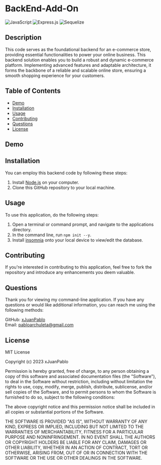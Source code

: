 # BackEnd-Add-On
![JavaScript](https://img.shields.io/badge/javascript-%23323330.svg?style=for-the-badge&logo=javascript&logoColor=%23F7DF1E) ![Express.js](https://img.shields.io/badge/express.js-%23404d59.svg?style=for-the-badge&logo=express&logoColor=%2361DAFB) 	![Sequelize](https://img.shields.io/badge/Sequelize-52B0E7?style=for-the-badge&logo=Sequelize&logoColor=white)

## Description
This code serves as the foundational backend for an e-commerce store, providing essential functionalities to power your online business. This backend solution enables you to build a robust and dynamic e-commerce platform. Implementing advanced features and adaptable architecture, it forms the backbone of a reliable and scalable online store, ensuring a smooth shopping experience for your customers.

## Table of Contents
  * [Demo](#Demo)
  * [Installation](#Installation)
  * [Usage](#Usage)
  * [Contributing](#Contributing)
  * [Questions](#Questions)
  * [License](#License)

## Demo
## Installation
You can employ this backend code by following these steps:

1. Install [Node.js](https://nodejs.org/en/download) on your computer.
2. Clone this GitHub repository to your local machine.

## Usage
To use this application, do the following steps:

1. Open a terminal or command prompt, and navigate to the applications directory.
2. In the command line, run ```npm init --y```.
3. Install [insomnia](https://insomnia.rest/download) onto your local device to view/edit the database.


## Contributing
If you're interested in contributing to this application, feel free to fork the repository and introduce any enhancements you deem valuable.

## Questions
Thank you for viewing my command-line application. If you have any questions or would like additional information, you can reach me using the following methods:

GitHub: [xJuanPablo](https://github.com/xJuanPablo) <br>
  Email: pabloarchuleta@gmail.com

## License
MIT License

Copyright (c) 2023 xJuanPablo

Permission is hereby granted, free of charge, to any person obtaining a copy of this software and associated documentation files (the "Software"), to deal in the Software without restriction, including without limitation the rights to use, copy, modify, merge, publish, distribute, sublicense, and/or sell copies of the Software, and to permit persons to whom the Software is furnished to do so, subject to the following conditions:

The above copyright notice and this permission notice shall be included in all copies or substantial portions of the Software.

THE SOFTWARE IS PROVIDED "AS IS", WITHOUT WARRANTY OF ANY KIND, EXPRESS OR IMPLIED, INCLUDING BUT NOT LIMITED TO THE WARRANTIES OF MERCHANTABILITY, FITNESS FOR A PARTICULAR PURPOSE AND NONINFRINGEMENT. IN NO EVENT SHALL THE AUTHORS OR COPYRIGHT HOLDERS BE LIABLE FOR ANY CLAIM, DAMAGES OR OTHER LIABILITY, WHETHER IN AN ACTION OF CONTRACT, TORT OR OTHERWISE, ARISING FROM, OUT OF OR IN CONNECTION WITH THE SOFTWARE OR THE USE OR OTHER DEALINGS IN THE SOFTWARE.